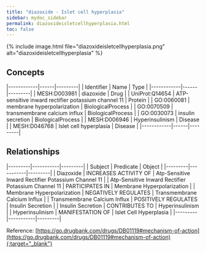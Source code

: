 ```yaml
---
title: "diazoxide - Islet cell hyperplasia"
sidebar: mydoc_sidebar
permalink: diazoxideisletcellhyperplasia.html
toc: false 
---
```


{% include image.html file="diazoxideisletcellhyperplasia.png" alt="diazoxideisletcellhyperplasia" %}

## Concepts

|------------|------|---------|
| Identifier | Name | Type    |
|------------|------|---------|
| MESH:D003981 | diazoxide | Drug |
| UniProt:Q14654 | ATP-sensitive inward rectifier potassium channel 11 | Protein |
| GO:0060081 | membrane hyperpolarization | BiologicalProcess |
| GO:0070509 | transmembrane calcium influx | BiologicalProcess |
| GO:0030073 | insulin secretion | BiologicalProcess |
| MESH:D006946 | Hyperinsulinism | Disease |
| MESH:D046768 | Islet cell hyperplasia | Disease |
|------------|------|---------|

## Relationships

|---------|-----------|---------|
| Subject | Predicate | Object  |
|---------|-----------|---------|
| Diazoxide | INCREASES ACTIVITY OF | Atp-Sensitive Inward Rectifier Potassium Channel 11 |
| Atp-Sensitive Inward Rectifier Potassium Channel 11 | PARTICIPATES IN | Membrane Hyperpolarization |
| Membrane Hyperpolarization | NEGATIVELY REGULATES | Transmembrane Calcium Influx |
| Transmembrane Calcium Influx | POSITIVELY REGULATES | Insulin Secretion |
| Insulin Secretion | CONTRIBUTES TO | Hyperinsulinism |
| Hyperinsulinism | MANIFESTATION OF | Islet Cell Hyperplasia |
|---------|-----------|---------|

Reference: [https://go.drugbank.com/drugs/DB01119#mechanism-of-action](https://go.drugbank.com/drugs/DB01119#mechanism-of-action){:target="_blank"}
